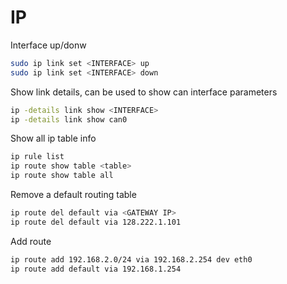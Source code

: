 IP
===

Interface up/donw

```bash
sudo ip link set <INTERFACE> up
sudo ip link set <INTERFACE> down
```
Show link details, can be used to show can interface parameters

```bash
ip -details link show <INTERFACE>
ip -details link show can0
```

Show all ip table info

```bash
ip rule list
ip route show table <table>
ip route show table all
```

Remove a default routing table

```bash
ip route del default via <GATEWAY IP>
ip route del default via 128.222.1.101
```

Add route

```bash
ip route add 192.168.2.0/24 via 192.168.2.254 dev eth0
ip route add default via 192.168.1.254
```
